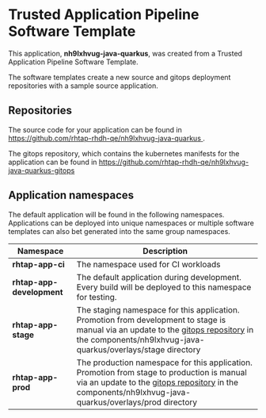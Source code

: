 # Trusted Application Pipeline Software Template

This application, **nh9lxhvug-java-quarkus**, was created from a Trusted Application Pipeline Software Template.

The software templates create a new source and gitops deployment repositories with a sample source application. 

## Repositories

The source code for your application can be found in [https://github.com/rhtap-rhdh-qe/nh9lxhvug-java-quarkus ](https://github.com/rhtap-rhdh-qe/nh9lxhvug-java-quarkus ).
 
The gitops repository, which contains the kubernetes manifests for the application can be found in 
[https://github.com/rhtap-rhdh-qe/nh9lxhvug-java-quarkus-gitops ](https://github.com/rhtap-rhdh-qe/nh9lxhvug-java-quarkus-gitops ) 

## Application namespaces 

The default application will be found in the following namespaces. Applications can be deployed into unique namespaces or multiple software templates can also bet generated into the same group namespaces.  

|  Namespace   |  Description   |  
| -------- | -------- |
| **rhtap-app-ci** | The namespace used for CI workloads |
| **rhtap-app-development** | The default application during development. Every build will be deployed to this namespace for testing. |
| **rhtap-app-stage** | The staging namespace for this application. Promotion from development to stage is manual via an update to the [gitops repository](https://github.com/rhtap-rhdh-qe/nh9lxhvug-java-quarkus-gitops ) in the components/nh9lxhvug-java-quarkus/overlays/stage directory |
| **rhtap-app-prod** | The production namespace for this application. Promotion from stage to production is manual via an update to the [gitops repository](https://github.com/rhtap-rhdh-qe/nh9lxhvug-java-quarkus-gitops ) in the components/nh9lxhvug-java-quarkus/overlays/prod directory |